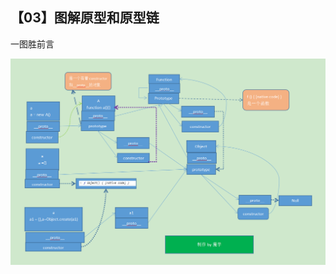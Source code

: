 ## 【03】图解原型和原型链

一图胜前言

 ![图片](https://raw.githubusercontent.com/moyuling/moyu-notes/master/subMenu/_img/86ba77af-5607-4698-b670-bbb9f29ad50e.png)

